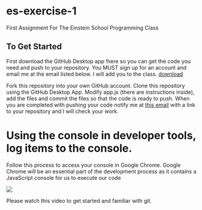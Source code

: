 # es-exercise-1
First Assignment For The Einstein School Programming Class

## To Get Started 
First download the GitHub Desktop app !here so you can get the code you need and push to your repository.  You MUST sign up for an account and email me at the email listed below.  I will add you to the class.
[download](https://desktop.github.com/)

Fork this repository into your own GitHub account.  Clone this repository using the GitHub Desktop App.  Modify app.js (there are instructions inside), add the files and commit the files so that the code is ready to push.  When you are completed with pushing your code notify me at [this email](mailto:cameron@theeinsteinschoolplano) with a link to your repository and I will check your work.

# Using the console in developer tools, log items to the console. 


Follow this process to access your console in Google Chrome.  Google Chrome will be an essential part of the development process as it contains a JavaScript console for us to execute our code


![](http://code.cd/0M1G161p1e0w/Screen%20Recording%202016-10-17%20at%2006.58%20AM.gif)

Please watch this video to get started and familiar with git.
